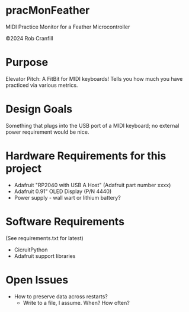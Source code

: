 # pracMonFeather
MIDI Practice Monitor for a Feather Microcontroller

&copy;2024 Rob Cranfill

# Purpose
Elevator Pitch: A FitBit for MIDI keyboards! Tells you how much you have practiced via various metrics.

# Design Goals
Something that plugs into the USB port of a MIDI keyboard; no external power requirement would be nice.

# Hardware Requirements for this project
* Adafruit "RP2040 with USB A Host" (Adafruit part number xxxx)
* Adafruit 0.91" OLED Display (P/N 4440)
* Power supply - wall wart or lithium battery?

# Software Requirements
(See requirements.txt for latest)
* CicruitPython
* Adafruit support libraries

# Open Issues
* How to preserve data across restarts?
  * Write to a file, I assume. When? How often?

  
